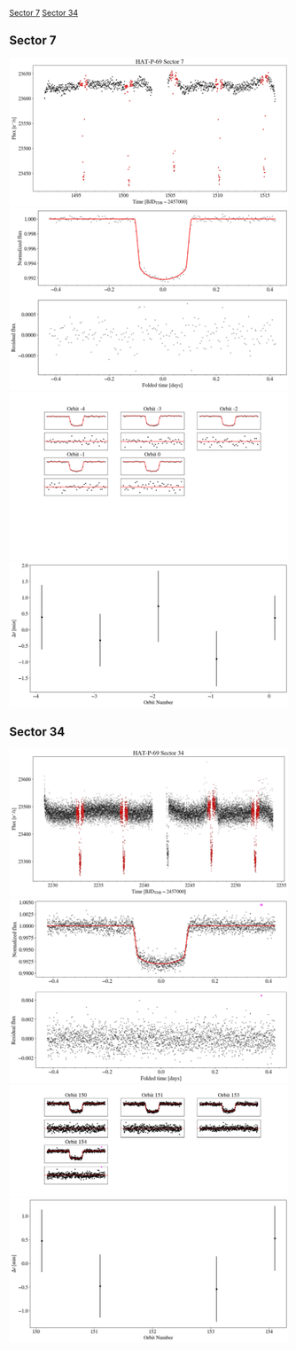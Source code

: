 [Sector 7](#sector7)
[Sector 34](#sector34)

<a name = "sector7"></a>
## Sector 7
![alt text](/tt/HAT-P-69_Sector_7/HAT-P-69_Sector_7_a_TimeSeries.png)
![alt text](/tt/HAT-P-69_Sector_7/HAT-P-69_Sector_7_b_FoldedLightCurve.png)
![alt text](/tt/HAT-P-69_Sector_7/HAT-P-69_Sector_7_b_IndividualTransitsWithFit.png)
![alt text](/tt/HAT-P-69_Sector_7/HAT-P-69_Sector_7_c_TimingResiduals.png)

<a name = "sector34"></a>
## Sector 34
![alt text](/tt/HAT-P-69_Sector_34/HAT-P-69_Sector_34_a_TimeSeries.png)
![alt text](/tt/HAT-P-69_Sector_34/HAT-P-69_Sector_34_b_FoldedLightCurve.png)
![alt text](/tt/HAT-P-69_Sector_34/HAT-P-69_Sector_34_b_IndividualTransitsWithFit.png)
![alt text](/tt/HAT-P-69_Sector_34/HAT-P-69_Sector_34_c_TimingResiduals.png)

